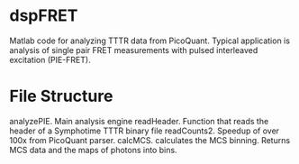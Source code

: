 dspFRET
=======
Matlab code for analyzing TTTR data from PicoQuant. Typical application is analysis of single pair FRET measurements with pulsed interleaved excitation (PIE-FRET).

File Structure
==============
analyzePIE. Main analysis engine
readHeader. Function that reads the header of a Symphotime TTTR binary file
readCounts2. Speedup of over 100x from PicoQuant parser.
calcMCS. calculates the MCS binning. Returns MCS data and the maps of photons into bins.